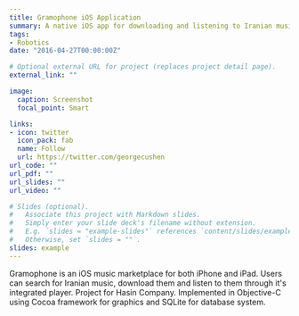 ```yaml
---
title: Gramophone iOS Application
summary: A native iOS app for downloading and listening to Iranian music.
tags:
- Robotics
date: "2016-04-27T00:00:00Z"

# Optional external URL for project (replaces project detail page).
external_link: ""

image:
  caption: Screenshot
  focal_point: Smart

links:
- icon: twitter
  icon_pack: fab
  name: Follow
  url: https://twitter.com/georgecushen
url_code: ""
url_pdf: ""
url_slides: ""
url_video: ""

# Slides (optional).
#   Associate this project with Markdown slides.
#   Simply enter your slide deck's filename without extension.
#   E.g. `slides = "example-slides"` references `content/slides/example-slides.md`.
#   Otherwise, set `slides = ""`.
slides: example
---
```


Gramophone is an iOS music marketplace for both iPhone and iPad. Users can search for Iranian music, download them and listen to them through it's integrated player. Project for Hasin Company. Implemented in Objective-C using Cocoa framework for graphics and SQLite for database system.